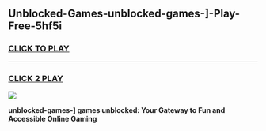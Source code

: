 
## Unblocked-Games-unblocked-games-]-Play-Free-5hf5i
<h3>
<a href="https://premium76.site?title=unblocked-games-]&ref=20A">CLICK TO PLAY</a></h3>
<hr>

<h3>
<a href="https://premium76.site?title=unblocked-games-]&ref=20A">CLICK 2 PLAY</a>
  
</h3>

<a href="https://premium76.site?title=unblocked-games-]&ref=20A"><img src="https://clearcache.store/games.png"></a>


**unblocked-games-] games unblocked: Your Gateway to Fun and Accessible Online Gaming**
